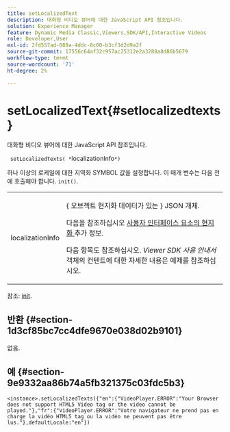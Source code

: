 ```yaml
---
title: setLocalizedText
description: 대화형 비디오 뷰어에 대한 JavaScript API 참조입니다.
solution: Experience Manager
feature: Dynamic Media Classic,Viewers,SDK/API,Interactive Videos
role: Developer,User
exl-id: 2fd557ad-088a-4ddc-8c00-b3cf3d2d9a2f
source-git-commit: 17556c64af32c957ac25312e2a3288a8d86b5679
workflow-type: tm+mt
source-wordcount: '71'
ht-degree: 2%

---
```


# setLocalizedText{#setlocalizedtexts}

대화형 비디오 뷰어에 대한 JavaScript API 참조입니다.

` setLocalizedTexts( *`localizationInfo`*)`

하나 이상의 로케일에 대한 지역화 SYMBOL 값을 설정합니다. 이 매개 변수는 다음 전에 호출해야 합니다. `init()`.

<table id="table_896DFF34A68A403DB93A6D597461A573"> 
 <tbody> 
  <tr> 
   <td colname="col1"> <p> <span class="codeph"> <span class="varname"> localizationInfo </span> </span> </p> </td> 
   <td colname="col2"> <p> { <span class="codeph"> 오브젝트 </span>현지화 데이터가 있는 } JSON 개체. </p> <p>다음을 참조하십시오 <a href="../../../c-html5-aem-asset-viewers/c-html5-aem-int-video/c-html5-aem-int-video-viewer-localization.md#concept-cbfc39344c494eb7b9f6a272cff0cc74" format="dita" scope="local"> 사용자 인터페이스 요소의 현지화 </a> 추가 정보. </p> <p>다음 항목도 참조하십시오. <i>Viewer SDK 사용 안내서</i> 객체의 컨텐트에 대한 자세한 내용은 예제를 참조하십시오. </p> </td> 
  </tr> 
 </tbody> 
</table>

참조: [init](../../../c-html5-aem-asset-viewers/c-html5-aem-int-video/c-html5-aem-int-video-javascriptapiref/r-html5-aem-int-video-javascriptapiref-init.md#reference-aee94dd92a28410784f7a1792e28683b).

## 반환 {#section-1d3cf85bc7cc4dfe9670e038d02b9101}

없음.

## 예 {#section-9e9332aa86b74a5fb321375c03fdc5b3}

```
<instance>.setLocalizedTexts({"en":{"VideoPlayer.ERROR":"Your Browser does not support HTML5 Video tag or the video cannot be played."},"fr":{"VideoPlayer.ERROR":"Votre navigateur ne prend pas en charge la vidéo HTML5 tag ou la vidéo ne peuvent pas être lus."},defaultLocale:"en"})
```
